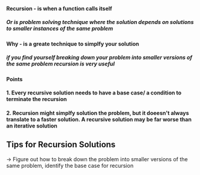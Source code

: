 #### Recursion - is when a function calls itself
##### Or is problem solving technique where the solution depends on solutions to smaller instances of the same problem

#### Why - is a greate technique to simplfy your solution
##### if you find yourself breaking down your problem into smaller versions of the same problem recursion is very useful

#### Points
#### 1. Every recursive solution needs to have a base case/ a condition to terminate the recursion
#### 2. Recursion might simplfy solution the problem, but it doeesn't always translate to a faster solution. A recursive solution may be far worse than an iterative solution
 


 ## Tips for Recursion Solutions
 -> Figure out how to break down the problem into smaller versions of the same problem, identify the base case for recursion